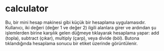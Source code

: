 # calculator

Bu, bir mini hesap makinesi gibi küçük bir hesaplama uygulamasıdır. Kullanıcı, iki değeri (değer 1 ve değer 2) ilgili alanlara girer ve ardından şu işlemlerden birine karşılık gelen düğmeye tıklayarak hesaplama yapar: add (topla), subtract (çıkar), multiply (çarp), veya divide (böl). Butona tıklandığında hesaplama sonucu bir etiket üzerinde görüntülenir.


